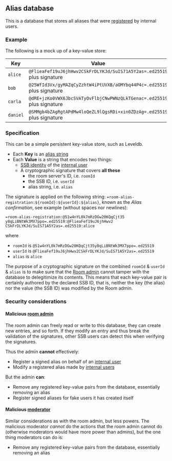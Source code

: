 ## Alias database

This is a database that stores all aliases that were [registered](Registration.md) by internal users.

### Example

The following is a mock up of a key-value store:

<table>
<tr>
<th>Key</th>
<th>Value</th>
</tr>
<tbody>
<tr>
<td><code>alice</code></td>
<td><code>@FlieaFef19uJ6jhHwv2CSkFrDLYKJd/SuIS71A5Y2as=.ed25519</code> plus signature</td>
</tr>
<tr>
<td><code>bob</code></td>
<td><code>@25WfId3Vx/gyMAZqCyZzhtW4iPtUVXB/aOMYbq44P4c=.ed25519</code> plus signature</td>
</tr>
<tr>
<td><code>carla</code></td>
<td><code>@dRE+jzKo0VWX6JbcSVATyOvFlbjCNwPWNzQLkTGenac=.ed25519</code> plus signature</td>
</tr>
<tr>
<td><code>daniel</code></td>
<td><code>@SMMgb4bZAgRgtAPdMw4loQeZL9lQgsRDi+xin0ZDzAg=.ed25519</code> plus signature</td>
</tr>
</tbody>
</table>

### Specification

This can be a simple persistent key-value store, such as Leveldb.

- Each **Key** is an [alias string](Alias%20string.md)
- Each **Value** is a string that encodes two things:
  - [SSB identity](https://ssbc.github.io/scuttlebutt-protocol-guide/#keys-and-identities) of the [internal user](../Stakeholders/Internal%20user.md)
  - A cryptographic signature that covers **all these**
    - the room server's ID, i.e. `roomId`
    - the SSB ID, i.e. `userId`
    - alias string, i.e. `alias`

The signature is applied on the following string: `=room-alias-registration:${roomId}:${userId}:${alias}`, known as the *Alias confirmation*, see example (without spaces nor newlines):

```
=room-alias-registration:@51w4nYL0k7mRzDGw20KQqCjt35
y8qLiBNtWk3MX7ppo=.ed25519:@FlieaFef19uJ6jhHwv2
CSkFrDLYKJd/SuIS71A5Y2as=.ed25519:alice
```

where

- `roomId` is `@51w4nYL0k7mRzDGw20KQqCjt35y8qLiBNtWk3MX7ppo=.ed25519`
- `userId` is `@FlieaFef19uJ6jhHwv2CSkFrDLYKJd/SuIS71A5Y2as=.ed25519`
- `alias` is `alice`

The purpose of a cryptographic signature on the combined `roomId` & `userId` & `alias` is to make sure that the [Room admin](../Stakeholders/Room%20admin.md) cannot tamper with the database to delegitimize its contents. This means that each key-value pair is certainly authored by the declared SSB ID, that is, neither the key (the alias) nor the value (the SSB ID) was modified by the Room admin.

### Security considerations

#### Malicious [room admin](../Stakeholders/Room%20admin.md)

The room admin can freely read or write to this database, they can create new entries, and so forth. If they modify an entry and thus break the validation of the signatures, other SSB users can detect this when verifying the signatures.

Thus the admin **cannot** effectively:

- Register a signed alias on behalf of an [internal user](../Stakeholders/Internal%20user.md)
- Modify a registered alias made by [internal users](../Stakeholders/Internal%20user.md)

But the admin **can**:

- Remove any registered key-value pairs from the database, essentially removing an alias
- Register signed aliases for fake users it has created itself

#### Malicious [moderator](../Stakeholders/Moderator.md)

Similar considerations as with the room admin, but less powers. The malicious moderator *cannot* do the actions that the room admin cannot do (otherwise moderators would have more power than admins), but the one thing moderators can do is:

- Remove any registered key-value pairs from the database, essentially removing an alias
